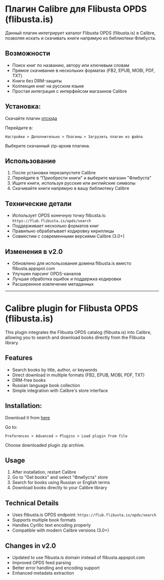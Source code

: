 Плагин Calibre для Flibusta OPDS (flibusta.is)
==============================================

Данный плагин интегрирует каталог Flibusta OPDS (flibusta.is) в Calibre, позволяя искать и скачивать книги напрямую из библиотеки Флибуста.

## Возможности

- Поиск книг по названию, автору или ключевым словам
- Прямое скачивание в нескольких форматах (FB2, EPUB, MOBI, PDF, TXT)
- Книги без DRM-защиты
- Коллекция книг на русском языке
- Простая интеграция с интерфейсом магазинов Calibre

## Установка:

Скачайте плагин [отсюда](https://github.com/Pyriiphlegethon/flibusta-calibre-opds-store/releases/tag/v2.0)

Перейдите в: 

  ```Настройки > Дополнительно > Плагины > Загрузить плагин из файла```
  
Выберите скачанный zip-архив плагина.

## Использование

1. После установки перезапустите Calibre
2. Перейдите в "Приобрести книги" и выберите магазин "Флибуста"
3. Ищите книги, используя русские или английские символы
4. Скачивайте книги напрямую в вашу библиотеку Calibre

## Технические детали

- Использует OPDS конечную точку flibusta.is: `https://flub.flibusta.is/opds/search`
- Поддерживает несколько форматов книг
- Правильно обрабатывает кодировку кириллицы
- Совместим с современными версиями Calibre (3.0+)

## Изменения в v2.0

- Обновлено для использования домена flibusta.is вместо flibusta.appspot.com
- Улучшен парсинг OPDS-каналов
- Лучшая обработка ошибок и поддержка кодировки
- Расширенное извлечение метаданных

---

Calibre plugin for Flibusta OPDS (flibusta.is)
===============================================

This plugin integrates the Flibusta OPDS catalog (flibusta.is) into Calibre, allowing you to search and download books directly from the Flibusta library.

## Features

- Search books by title, author, or keywords
- Direct download in multiple formats (FB2, EPUB, MOBI, PDF, TXT)
- DRM-free books
- Russian language book collection
- Simple integration with Calibre's store interface

## Installation:

Download it from [here](https://github.com/Zypresse/flibusta-calibre-opds-store/releases/tag/v1.0)

Go to: 

  ```Preferences > Advanced > Plugins > Load plugin from file```
  
Choose downloaded plugin zip archive.

## Usage

1. After installation, restart Calibre
2. Go to "Get books" and select "Флибуста" store
3. Search for books using Russian or English terms
4. Download books directly to your Calibre library

## Technical Details

- Uses flibusta.is OPDS endpoint: `https://flub.flibusta.is/opds/search`
- Supports multiple book formats
- Handles Cyrillic text encoding properly
- Compatible with modern Calibre versions (3.0+)

## Changes in v2.0

- Updated to use flibusta.is domain instead of flibusta.appspot.com
- Improved OPDS feed parsing
- Better error handling and encoding support
- Enhanced metadata extraction

